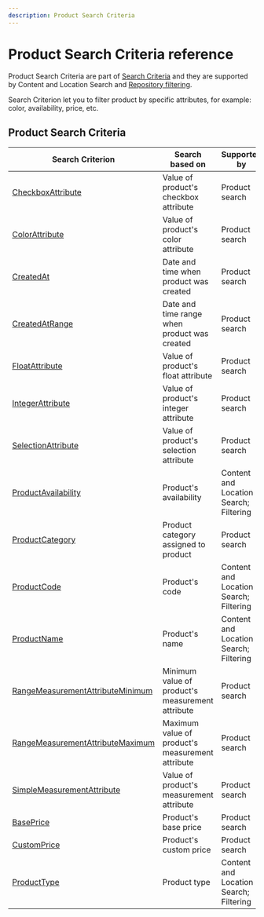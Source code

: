 ```yaml
---
description: Product Search Criteria 
---
```


# Product Search Criteria reference

Product Search Criteria are part of [Search Criteria](search_criteria_reference.md) and they are supported by
Content and Location Search and [Repository filtering](search_api.md#repository-filtering).

Search Criterion let you to filter product by specific attributes, for example: color, availability, price, etc.

## Product Search Criteria

|Search Criterion|Search based on|Supported by|
|-----|-----|-----|
|[CheckboxAttribute](checkboxattribute_criterion.md)|Value of product's checkbox attribute|Product search|
|[ColorAttribute](colorattribute_criterion.md)|Value of product's color attribute|Product search|
|[CreatedAt](createdat_criterion.md)|Date and time when product was created|Product search|
|[CreatedAtRange](createdatrange_criterion.md)|Date and time range when product was created|Product search|
|[FloatAttribute](floatattribute_criterion.md)|Value of product's float attribute|Product search|
|[IntegerAttribute](integerattribute_criterion.md)|Value of product's integer attribute|Product search|
|[SelectionAttribute](selectionattribute_criterion.md)|Value of product's selection attribute|Product search|
|[ProductAvailability](productavailability_criterion.md)|Product's availability|Content and Location Search; Filtering|
|[ProductCategory](productcategory_criterion.md)|Product category assigned to product|Product search|
|[ProductCode](productcode_criterion.md)|Product's code|Content and Location Search; Filtering|
|[ProductName](productname_criterion.md)|Product's name|Content and Location Search; Filtering|
|[RangeMeasurementAttributeMinimum](rangemeasurementattributeminimum_criterion.md)|Minimum value of product's measurement attribute|Product search|
|[RangeMeasurementAttributeMaximum](rangemeasurementattributemaximum_criterion.md)|Maximum value of product's measurement attribute|Product search|
|[SimpleMeasurementAttribute](simplemeasurementattribute_criterion.md)|Value of product's measurement attribute|Product search|
|[BasePrice](baseprice_criterion.md)|Product's base price|Product search|
|[CustomPrice](customprice_criterion.md)|Product's custom price|Product search|
|[ProductType](producttype_criterion.md)|Product type|Content and Location Search; Filtering|